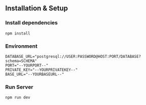 ## Installation & Setup
### Install dependencies
```shell
npm install
```
### Environment
```shell
DATABASE_URL="postgresql://USER:PASSWORD@HOST:PORT/DATABASE?schema=SCHEMA"
PORT="--YOURPORT--"
PRIVATE_KEY="--YOURPRIVATEKEY--"
BASE_URL="--YOURBASEURL--"
```
### Run Server
```shell
npm run dev
```

